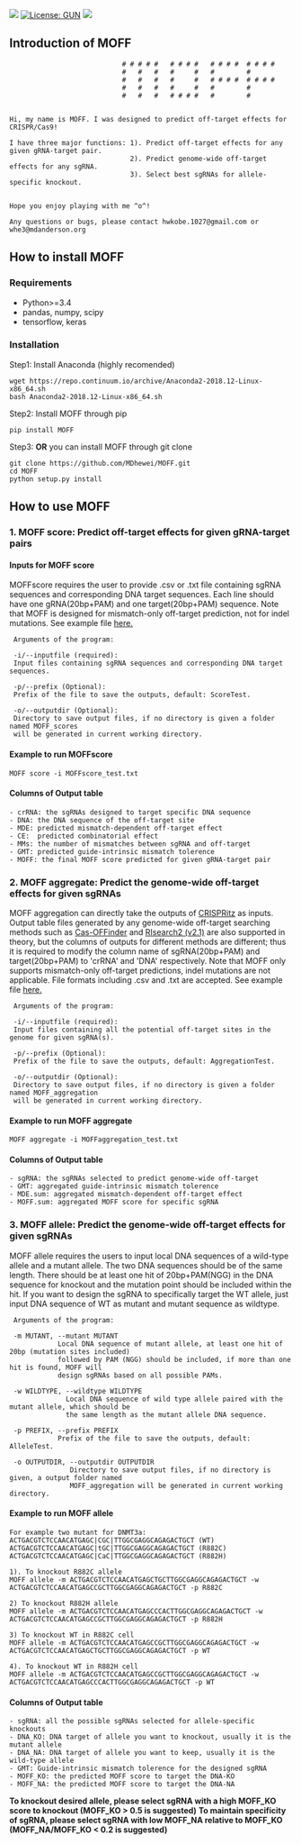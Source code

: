 [![](https://img.shields.io/badge/Pypi-v1.2.2-519dd9.svg)](https://pypi.org/project/MOFF/)
[![License: GUN](https://img.shields.io/badge/License-GUN-yellow.svg)](https://github.com/MDhewei/MOFF/blob/master/LICENSE)
![](https://img.shields.io/badge/language-python-orange.svg)

## Introduction of MOFF 
  
                                # # # # #   # # # #   # # # #  # # # # 
                                #   #   #   #     #   #        #       
                                #   #   #   #     #   # # # #  # # # #    
                                #   #   #   #     #   #        #          
                                #   #   #   # # # #   #        #          
                                     

    Hi, my name is MOFF. I was designed to predict off-target effects for CRISPR/Cas9! 
    
    I have three major functions: 1). Predict off-target effects for any given gRNA-target pair.
                                  2). Predict genome-wide off-target effects for any sgRNA.
                                  3). Select best sgRNAs for allele-specific knockout.
    
    
    Hope you enjoy playing with me ^o^!
                                     
    Any questions or bugs, please contact hwkobe.1027@gmail.com or whe3@mdanderson.org
                                     


## How to install MOFF


### Requirements

- Python>=3.4
- pandas, numpy, scipy
- tensorflow, keras
 
### Installation 
 Step1: Install Anaconda (highly recomended)
    
 ```console
 wget https://repo.continuum.io/archive/Anaconda2-2018.12-Linux-x86_64.sh 
 bash Anaconda2-2018.12-Linux-x86_64.sh 
 ```

 Step2: Install MOFF through pip
 ```console     
 pip install MOFF
 ```
    
 Step3: **OR** you can install MOFF through git clone
 ```console   
 git clone https://github.com/MDhewei/MOFF.git
 cd MOFF
 python setup.py install
 ```
    

## How to use MOFF

### 1. MOFF score: Predict off-target effects for given gRNA-target pairs


#### Inputs for MOFF score

MOFFscore requires the user to provide .csv or .txt file containing sgRNA sequences and corresponding 
DNA target sequences. Each line should have one gRNA(20bp+PAM) and one target(20bp+PAM) sequence. Note that MOFF is designed
for mismatch-only off-target prediction, not for indel mutations. See example file [here.](https://github.com/MDhewei/MOFF/blob/master/MOFF/MOFFscore_test.txt)

                    
     Arguments of the program:

     -i/--inputfile (required): 
     Input files containing sgRNA sequences and corresponding DNA target sequences.
 
     -p/--prefix (Optional): 
     Prefix of the file to save the outputs, default: ScoreTest.

     -o/--outputdir (Optional): 
     Directory to save output files, if no directory is given a folder named MOFF_scores
     will be generated in current working directory.
 

#### Example to run MOFFscore

```console
MOFF score -i MOFFscore_test.txt
```

#### Columns of Output table

    - crRNA: the sgRNAs designed to target specific DNA sequence
    - DNA: the DNA sequence of the off-target site 
    - MDE: predicted mismatch-dependent off-target effect 
    - CE:  predicted combinatorial effect
    - MMs: the number of mismatches between sgRNA and off-target
    - GMT: predicted guide-intrinsic mismatch tolerence 
    - MOFF: the final MOFF score predicted for given gRNA-target pair



### 2. MOFF aggregate: Predict the genome-wide off-target effects for given sgRNAs

  MOFF aggregation can directly take the outputs of [CRISPRitz](https://github.com/pinellolab/CRISPRitz) as inputs. Output table 
  files generated by any genome-wide off-target searching methods such as [Cas-OFFinder](https://github.com/snugel/cas-offinder) and [RIsearch2
  (v2.1)](https://rth.dk/resources/risearch/) are also supported in theory, but the columns of outputs for different methods are different; thus 
  it is required to modify the column name of sgRNA(20bp+PAM) and target(20bp+PAM) to 'crRNA' and 'DNA' respectively. Note that MOFF only
  supports mismatch-only off-target predictions, indel mutations are not applicable. File formats including .csv and .txt are accepted. See example
  file [here.](https://github.com/MDhewei/MOFF/blob/master/MOFF/MOFFaggregation_test.txt)

     Arguments of the program:

     -i/--inputfile (required): 
     Input files containing all the potential off-target sites in the genome for given sgRNA(s).

     -p/--prefix (Optional): 
     Prefix of the file to save the outputs, default: AggregationTest.

     -o/--outputdir (Optional): 
     Directory to save output files, if no directory is given a folder named MOFF_aggregation
     will be generated in current working directory.
 

#### Example to run MOFF aggregate

```console
MOFF aggregate -i MOFFaggregation_test.txt
```

#### Columns of Output table

    - sgRNA: the sgRNAs selected to predict genome-wide off-target
    - GMT: aggregated guide-intrinsic mismatch tolerence 
    - MDE.sum: aggregated mismatch-dependent off-target effect 
    - MOFF.sum: aggregated MOFF score for specific sgRNA


### 3. MOFF allele: Predict the genome-wide off-target effects for given sgRNAs

MOFF allele requires the users to input local DNA sequences of a wild-type allele and a mutant allele. 
The two DNA sequences should be of the same length. There should be at least one hit of 20bp+PAM(NGG) in 
the DNA sequence for knockout and the mutation point should be included within the hit. If you 
want to design the sgRNA to specifically target the WT allele, just input DNA sequence of WT as mutant 
and mutant sequence as wildtype. 

     Arguments of the program:

     -m MUTANT, --mutant MUTANT
                Local DNA sequence of mutant allele, at least one hit of 20bp (mutation sites included)
                followed by PAM (NGG) should be included, if more than one hit is found, MOFF will
                design sgRNAs based on all possible PAMs.
                
     -w WILDTYPE, --wildtype WILDTYPE
                  Local DNA sequence of wild type allele paired with the mutant allele, which should be
                  the same length as the mutant allele DNA sequence.
                 
     -p PREFIX, --prefix PREFIX
                Prefix of the file to save the outputs, default: AlleleTest.
                
     -o OUTPUTDIR, --outputdir OUTPUTDIR
                   Directory to save output files, if no directory is given, a output folder named
                   MOFF_aggregation will be generated in current working directory.
                    

#### Example to run MOFF allele

    For example two mutant for DNMT3a:
    ACTGACGTCTCCAACATGAGC|CGC|TTGGCGAGGCAGAGACTGCT (WT)
    ACTGACGTCTCCAACATGAGC|tGC|TTGGCGAGGCAGAGACTGCT (R882C)
    ACTGACGTCTCCAACATGAGC|CaC|TTGGCGAGGCAGAGACTGCT (R882H)
    
    1). To knockout R882C allele
    MOFF allele -m ACTGACGTCTCCAACATGAGCTGCTTGGCGAGGCAGAGACTGCT -w ACTGACGTCTCCAACATGAGCCGCTTGGCGAGGCAGAGACTGCT -p R882C
    
    2) To knockout R882H allele
    MOFF allele -m ACTGACGTCTCCAACATGAGCCCACTTGGCGAGGCAGAGACTGCT -w ACTGACGTCTCCAACATGAGCCGCTTGGCGAGGCAGAGACTGCT -p R882H
    
    3) To knockout WT in R882C cell
    MOFF allele -m ACTGACGTCTCCAACATGAGCCGCTTGGCGAGGCAGAGACTGCT -w ACTGACGTCTCCAACATGAGCTGCTTGGCGAGGCAGAGACTGCT -p WT
    
    4). To knockout WT in R882H cell
    MOFF allele -m ACTGACGTCTCCAACATGAGCCGCTTGGCGAGGCAGAGACTGCT -w ACTGACGTCTCCAACATGAGCCCACTTGGCGAGGCAGAGACTGCT -p WT
    

#### Columns of Output table

    - sgRNA: all the possible sgRNAs selected for allele-specific knockouts
    - DNA_KO: DNA target of allele you want to knockout, usually it is the mutant allele
    - DNA_NA: DNA target of allele you want to keep, usually it is the wild-type allele
    - GMT: Guide-intrinsic mismatch tolerence for the designed sgRNA
    - MOFF_KO: the predicted MOFF score to target the DNA-KO
    - MOFF_NA: the predicted MOFF score to target the DNA-NA
    
**To knockout desired allele, please select sgRNA with a high MOFF_KO score to knockout (MOFF_KO > 0.5 is suggested)** 
**To maintain specificity of sgRNA, please select sgRNA with low MOFF_NA relative to MOFF_KO (MOFF_NA/MOFF_KO < 0.2 is suggested)**

